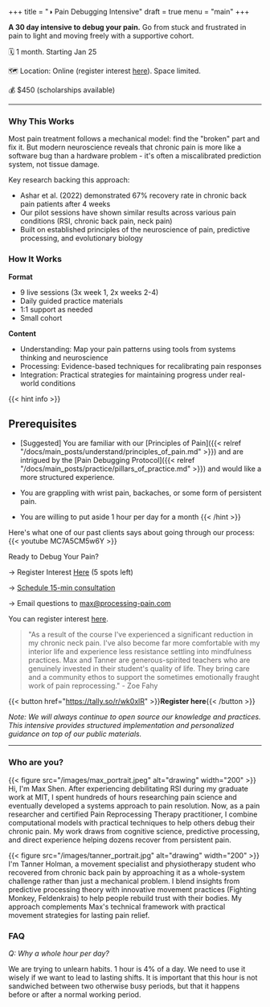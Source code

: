 +++
title = "◑ Pain Debugging Intensive"
draft = true
menu = "main"
+++

<!-- different narratives for our course:
- Debugging a mind boggling codebase
- Hero's journey, defeating dragons, wise guide, returning changed
- Climbing a mountain
- Video game; things don't light up as clearly
Hardware vs software problem
 -->

**A 30 day intensive to debug your pain.** Go from stuck and frustrated in pain to light and moving freely with a supportive cohort.

🗓 1 month. Starting Jan 25

🗺 Location: Online (register interest [here](https://tally.so/r/wk0xlR)). Space limited.

💰 $450 (scholarships available)

---


### Why This Works
Most pain treatment follows a mechanical model: find the "broken" part and fix it. But modern neuroscience reveals that chronic pain is more like a software bug than a hardware problem - it's often a miscalibrated prediction system, not tissue damage.

Key research backing this approach:

- Ashar et al. (2022) demonstrated 67% recovery rate in chronic back pain patients after 4 weeks
- Our pilot sessions have shown similar results across various pain conditions (RSI, chronic back pain, neck pain)
- Built on established principles of the neuroscience of pain, predictive processing, and evolutionary biology


### How It Works

**Format**
- 9 live sessions (3x week 1, 2x weeks 2-4)
- Daily guided practice materials
- 1:1 support as needed
- Small cohort 

**Content**
- Understanding: Map your pain patterns using tools from systems thinking and neuroscience
- Processing: Evidence-based techniques for recalibrating pain responses
- Integration: Practical strategies for maintaining progress under real-world conditions


{{< hint info >}}
## **Prerequisites**

- [Suggested] You are familiar with our [Principles of Pain]({{< relref "/docs/main_posts/understand/principles_of_pain.md" >}}) and are intrigued by the [Pain Debugging Protocol]({{< relref "/docs/main_posts/practice/pillars_of_practice.md" >}}) and would like a more structured experience. 

- You are grappling with wrist pain, backaches, or some form of persistent pain.

- You are willing to put aside 1 hour per day for a month
{{< /hint >}}


Here's what one of our past clients says about going through our process:
{{< youtube MC7A5CM5w6Y >}}


Ready to Debug Your Pain?

→ Register Interest [Here](https://tally.so/r/3xPeqy) (5 spots left)

→ [Schedule 15-min consultation](https://calendly.com/maxkshen/pain-debugging-course)

→ Email questions to max@processing-pain.com

You can register interest [here](https://tally.so/r/wk0xlR).

> "As a result of the course I've experienced a significant reduction in my chronic neck pain. I've also become far more comfortable with my interior life and experience less resistance settling into mindfulness practices. Max and Tanner are generous-spirited teachers who are genuinely invested in their student's quality of life. They bring care and a community ethos to support the sometimes emotionally fraught work of pain reprocessing." - Zoe Fahy

{{< button href="https://tally.so/r/wk0xlR" >}}**Register here**{{< /button >}}

*Note: We will always continue to open source our knowledge and practices. This intensive provides structured implementation and personalized guidance on top of our public materials.*

--- 
### Who are you?

{{< figure src="/images/max_portrait.jpeg" alt="drawing" width="200" >}}
Hi, I'm Max Shen. After experiencing debilitating RSI during my graduate work at MIT, I spent hundreds of hours researching pain science and eventually developed a systems approach to pain resolution. Now, as a pain researcher and certified Pain Reprocessing Therapy practitioner, I combine computational models with practical techniques to help others debug their chronic pain. My work draws from cognitive science, predictive processing, and direct experience helping dozens recover from persistent pain.

{{< figure src="/images/tanner_portrait.jpg" alt="drawing" width="200" >}}
I'm Tanner Holman, a movement specialist and physiotherapy student who recovered from chronic back pain by approaching it as a whole-system challenge rather than just a mechanical problem. I blend insights from predictive processing theory with innovative movement practices (Fighting Monkey, Feldenkrais) to help people rebuild trust with their bodies. My approach complements Max's technical framework with practical movement strategies for lasting pain relief.



### FAQ



*Q: Why a whole hour per day?*

We are trying to unlearn habits. 1 hour is 4% of a day. We need to use it wisely if we want to lead to lasting shifts. It is important that this hour is not sandwiched between two otherwise busy periods, but that it happens before or after a normal working period.


